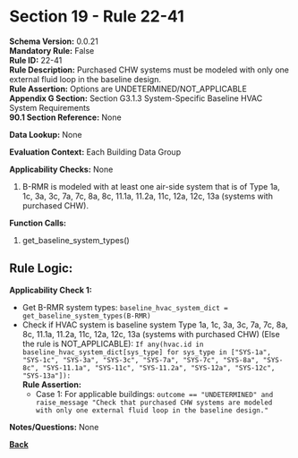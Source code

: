 # Section 19 - Rule 22-41    
**Schema Version:** 0.0.21  
**Mandatory Rule:** False    
**Rule ID:** 22-41      
**Rule Description:** Purchased CHW systems must be modeled with only one external fluid loop in the baseline design.       
**Rule Assertion:** Options are UNDETERMINED/NOT_APPLICABLE     
**Appendix G Section:** Section G3.1.3 System-Specific Baseline HVAC System Requirements      
**90.1 Section Reference:** None  

**Data Lookup:** None  

**Evaluation Context:** Each Building Data Group  

**Applicability Checks:** None  

1. B-RMR is modeled with at least one air-side system that is of Type 1a, 1c, 3a, 3c, 7a, 7c, 8a, 8c, 11.1a, 11.2a, 11c, 12a, 12c, 13a (systems with purchased CHW).

**Function Calls:**  
1. get_baseline_system_types()  


## Rule Logic:    
**Applicability Check 1:**  
- Get B-RMR system types: `baseline_hvac_system_dict = get_baseline_system_types(B-RMR)`  
- Check if HVAC system is baseline system Type 1a, 1c, 3a, 3c, 7a, 7c, 8a, 8c, 11.1a, 11.2a, 11c, 12a, 12c, 13a (systems with purchased CHW) (Else the rule is NOT_APPLICABLE): `If any(hvac.id in baseline_hvac_system_dict[sys_type] for sys_type in ["SYS-1a", "SYS-1c", "SYS-3a", "SYS-3c", "SYS-7a", "SYS-7c", "SYS-8a", "SYS-8c", "SYS-11.1a", "SYS-11c", "SYS-11.2a", "SYS-12a", "SYS-12c", "SYS-13a"]): `  
    **Rule Assertion:**  
    - Case 1: For applicable buildings: `outcome == "UNDETERMINED" and raise_message "Check that purchased CHW systems are modeled with only one external fluid loop in the baseline design."`   

**Notes/Questions:**  None  


**[Back](_toc.md)**